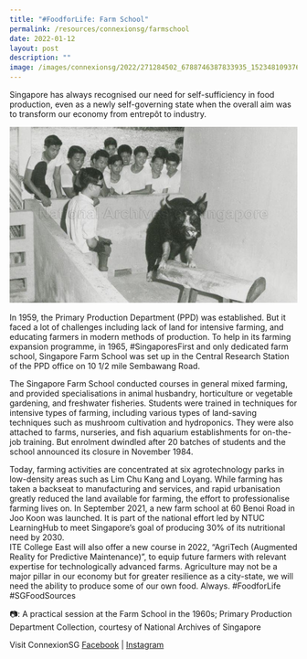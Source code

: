 ```yaml
---
title: "#FoodforLife: Farm School"
permalink: /resources/connexionsg/farmschool
date: 2022-01-12
layout: post
description: ""
image: /images/connexionsg/2022/271284502_6788746387833935_1523481093767035532_n.jpg
---
```

Singapore has always recognised our need for self-sufficiency in food production, even as a newly self-governing state when the overall aim was to transform our economy from entrepôt to industry. 

![Alt text for image on Isomer site](/images/connexionsg/2022/271284502_6788746387833935_1523481093767035532_n.jpg)

In 1959, the Primary Production Department (PPD) was established. But it faced a lot of challenges including lack of land for intensive farming, and educating farmers in modern methods of production. To help in its farming expansion programme, in 1965, #SingaporesFirst and only dedicated farm school, Singapore Farm School was set up in the Central Research Station of the PPD office on 10 1/2 mile Sembawang Road. 

The Singapore Farm School conducted courses in general mixed farming, and provided specialisations in animal husbandry, horticulture or vegetable gardening, and freshwater fisheries. Students were trained in techniques for intensive types of farming, including various types of land-saving techniques such as mushroom cultivation and hydroponics. They were also attached to farms, nurseries, and fish aquarium establishments for on-the-job training. But enrolment dwindled after 20 batches of students and the school announced its closure in November 1984. 

Today, farming activities are concentrated at six agrotechnology parks in low-density areas such as Lim Chu Kang and Loyang. While farming has taken a backseat to manufacturing and services, and rapid urbanisation greatly reduced the land available for farming, the effort to professionalise farming lives on. In September 2021, a new farm school at 60 Benoi Road in Joo Koon was launched. It is part of the national effort led by NTUC LearningHub to meet Singapore’s goal of producing 30% of its nutritional need by 2030.                                                                    
ITE College East will also offer a new course in 2022, “AgriTech (Augmented Reality for Predictive Maintenance)”, to equip future farmers with relevant expertise for technologically advanced farms. 
Agriculture may not be a major pillar in our economy but for greater resilience as a city-state, we will need the ability to produce some of our own food. Always.  #FoodforLife #SGFoodSources

📷: A practical session at the Farm School in the 1960s; Primary Production Department Collection, courtesy of National Archives of Singapore

Visit ConnexionSG [Facebook](https://www.facebook.com/ConnexionSG) | [Instagram](https://www.instagram.com/connexionsg/)